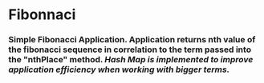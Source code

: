 # Fibonnaci

### Simple Fibonacci Application. Application returns nth value of the fibonacci sequence in correlation to the term passed into the "nthPlace" method. *Hash Map is implemented to improve application efficiency when working with bigger terms.*
